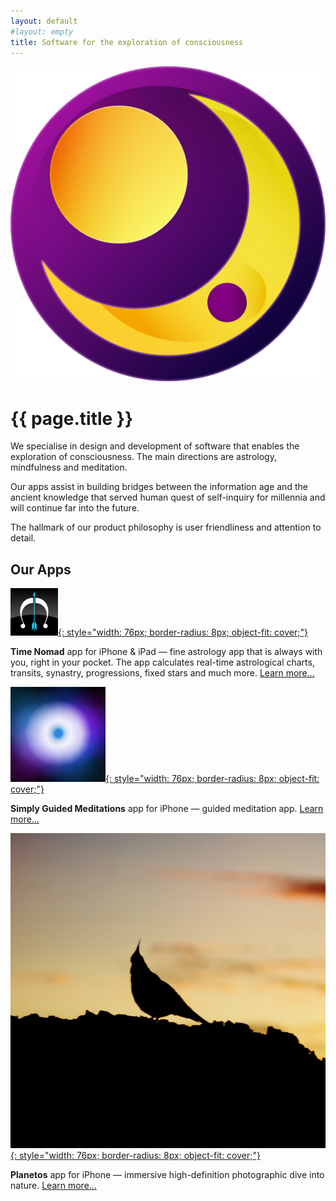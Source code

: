 ```yaml
---
layout: default
#layout: empty
title: Software for the exploration of consciousness
---
```


<div class="home-banner" role="banner" style="background-image: url('/images/project-bg-milky-way.jpg');">
  <div class="banner-col-wrapper">
  	<div class="banner-col banner-col-1">
  	  <img src="/images/seqfx-logo-color.png">
	</div>
  	<div class="banner-col banner-col-2">
    	<h1>{{ page.title }}</h1>
	</div>
  </div>
</div>

We specialise in design and development of software that enables the exploration of consciousness. The main directions are astrology, mindfulness and meditation. 

Our apps assist in building bridges between the information age and the ancient knowledge that served human quest of self-inquiry for millennia and will continue far into the future.

The hallmark of our product philosophy is user friendliness and attention to detail. 

## Our Apps

[![Time Nomad app icon](/images/project-icon-time-nomad.png "Time Nomad astrology app"){: style="width: 76px; border-radius: 8px; object-fit: cover;"}](https://timenomad.app)

**Time Nomad** app for iPhone & iPad — fine astrology app that is always with you, right in your pocket. The app calculates real-time astrological charts, transits, synastry, progressions, fixed stars and much more. [Learn more…](https://timenomad.app)

[![Simply Guided Meditations app icon](/images/project-icon-simply-guided-meditations.png "Simply Guided Meditations meditation app"){: style="width: 76px; border-radius: 8px; object-fit: cover;"}](/simply-guided-meditations)

**Simply Guided Meditations** app for iPhone — guided meditation app. [Learn more…](/simply-guided-meditations)

[![Planetos app icon](/images/project-icon-planetos.jpg "Planetos high-definition immersive nature photography app"){: style="width: 76px; border-radius: 8px; object-fit: cover;"}](/planetos)

**Planetos** app for iPhone — immersive high-definition photographic dive into nature. [Learn more…](/planetos)
